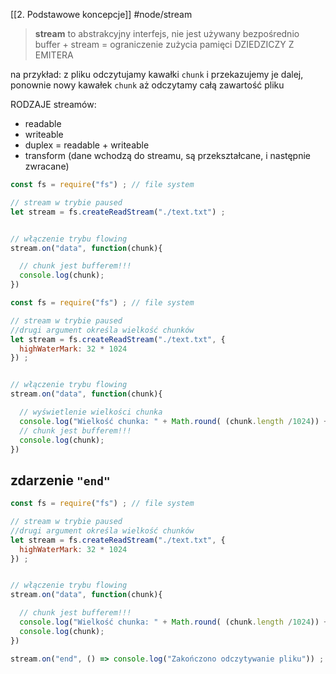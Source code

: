 [[2. Podstawowe koncepcje]]
#node/stream 

> 
> **stream** to abstrakcyjny interfejs, nie jest używany bezpośrednio
> buffer + stream = ograniczenie zużycia pamięci
> DZIEDZICZY Z EMITERA
> 

na przykład:
	z pliku odczytujamy kawałki `chunk` i przekazujemy je dalej, ponownie nowy kawałek `chunk` aż odczytamy całą zawartość pliku


RODZAJE streamów:
- readable
- writeable
- duplex = readable + writeable
- transform (dane wchodzą do streamu, są przekształcane, i następnie zwracane)


```js
const fs = require("fs") ; // file system

// stream w trybie paused
let stream = fs.createReadStream("./text.txt") ;


// włączenie trybu flowing
stream.on("data", function(chunk){

  // chunk jest bufferem!!!
  console.log(chunk);
})

```

```js
const fs = require("fs") ; // file system

// stream w trybie paused
//drugi argument określa wielkość chunków
let stream = fs.createReadStream("./text.txt", {
  highWaterMark: 32 * 1024
}) ;


// włączenie trybu flowing
stream.on("data", function(chunk){

  // wyświetlenie wielkości chunka
  console.log("Wielkość chunka: " + Math.round( (chunk.length /1024)) + "KB")
  // chunk jest bufferem!!!
  console.log(chunk);
})

```



## zdarzenie `"end"`
```js
const fs = require("fs") ; // file system

// stream w trybie paused
//drugi argument określa wielkość chunków
let stream = fs.createReadStream("./text.txt", {
  highWaterMark: 32 * 1024
}) ;


// włączenie trybu flowing
stream.on("data", function(chunk){

  // chunk jest bufferem!!!
  console.log("Wielkość chunka: " + Math.round( (chunk.length /1024)) + "KB")
  console.log(chunk);
})

stream.on("end", () => console.log("Zakończono odczytywanie pliku")) ;
```
